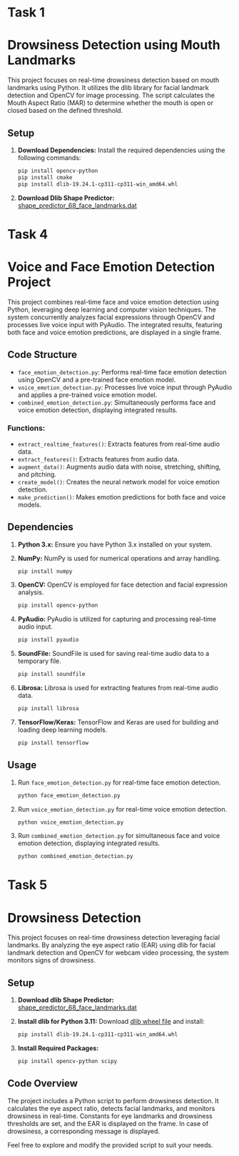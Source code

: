 # Task 1
# Drowsiness Detection using Mouth Landmarks

This project focuses on real-time drowsiness detection based on mouth landmarks using Python. It utilizes the dlib library for facial landmark detection and OpenCV for image processing. The script calculates the Mouth Aspect Ratio (MAR) to determine whether the mouth is open or closed based on the defined threshold.

## Setup

1. **Download Dependencies:**
   Install the required dependencies using the following commands:
   ```bash
   pip install opencv-python
   pip install cmake
   pip install dlib-19.24.1-cp311-cp311-win_amd64.whl
   ```

2. **Download Dlib Shape Predictor:**
   [shape_predictor_68_face_landmarks.dat](https://github.com/italojs/facial-landmarks-recognition/blob/master/shape_predictor_68_face_landmarks.dat)

# Task 4 
# Voice and Face Emotion Detection Project

This project combines real-time face and voice emotion detection using Python, leveraging deep learning and computer vision techniques. The system concurrently analyzes facial expressions through OpenCV and processes live voice input with PyAudio. The integrated results, featuring both face and voice emotion predictions, are displayed in a single frame.

## Code Structure

- `face_emotion_detection.py`: Performs real-time face emotion detection using OpenCV and a pre-trained face emotion model.
- `voice_emotion_detection.py`: Processes live voice input through PyAudio and applies a pre-trained voice emotion model.
- `combined_emotion_detection.py`: Simultaneously performs face and voice emotion detection, displaying integrated results.

### Functions:

- `extract_realtime_features()`: Extracts features from real-time audio data.
- `extract_features()`: Extracts features from audio data.
- `augment_data()`: Augments audio data with noise, stretching, shifting, and pitching.
- `create_model()`: Creates the neural network model for voice emotion detection.
- `make_prediction()`: Makes emotion predictions for both face and voice models.

## Dependencies

1. **Python 3.x:** Ensure you have Python 3.x installed on your system.

2. **NumPy:** NumPy is used for numerical operations and array handling.

   ```bash
   pip install numpy
   ```

3. **OpenCV:** OpenCV is employed for face detection and facial expression analysis.

   ```bash
   pip install opencv-python
   ```

4. **PyAudio:** PyAudio is utilized for capturing and processing real-time audio input.

   ```bash
   pip install pyaudio
   ```

5. **SoundFile:** SoundFile is used for saving real-time audio data to a temporary file.

   ```bash
   pip install soundfile
   ```

6. **Librosa:** Librosa is used for extracting features from real-time audio data.

   ```bash
   pip install librosa
   ```

7. **TensorFlow/Keras:** TensorFlow and Keras are used for building and loading deep learning models.

   ```bash
   pip install tensorflow
   ```

## Usage

1. Run `face_emotion_detection.py` for real-time face emotion detection.

   ```bash
   python face_emotion_detection.py
   ```

2. Run `voice_emotion_detection.py` for real-time voice emotion detection.

   ```bash
   python voice_emotion_detection.py
   ```

3. Run `combined_emotion_detection.py` for simultaneous face and voice emotion detection, displaying integrated results.

   ```bash
   python combined_emotion_detection.py
   ```

# Task 5
# Drowsiness Detection 

This project focuses on real-time drowsiness detection leveraging facial landmarks. By analyzing the eye aspect ratio (EAR) using dlib for facial landmark detection and OpenCV for webcam video processing, the system monitors signs of drowsiness.

## Setup

1. **Download dlib Shape Predictor:**
   [shape_predictor_68_face_landmarks.dat](https://github.com/italojs/facial-landmarks-recognition/blob/master/shape_predictor_68_face_landmarks.dat)

2. **Install dlib for Python 3.11:**
   Download [dlib wheel file](https://github.com/Murtaza-Saeed/dlib/blob/master/dlib-19.24.1-cp311-cp311-win_amd64.whl) and install:
   ```bash
   pip install dlib-19.24.1-cp311-cp311-win_amd64.whl
   ```

3. **Install Required Packages:**
   ```bash
   pip install opencv-python scipy
   ```

## Code Overview

The project includes a Python script to perform drowsiness detection. It calculates the eye aspect ratio, detects facial landmarks, and monitors drowsiness in real-time. Constants for eye landmarks and drowsiness thresholds are set, and the EAR is displayed on the frame. In case of drowsiness, a corresponding message is displayed.

Feel free to explore and modify the provided script to suit your needs.
